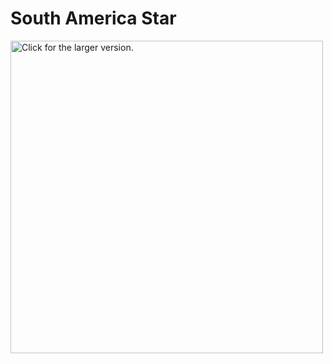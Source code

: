 # South America Star
<img src="https://drive.google.com/file/d/1AlxEQj6tzL2Cqp2Pxsov4f-E6LW4kELd/view?usp=sharing" style="width: 500px; max-width: 100%; height: auto" title="Click for the larger version." />
